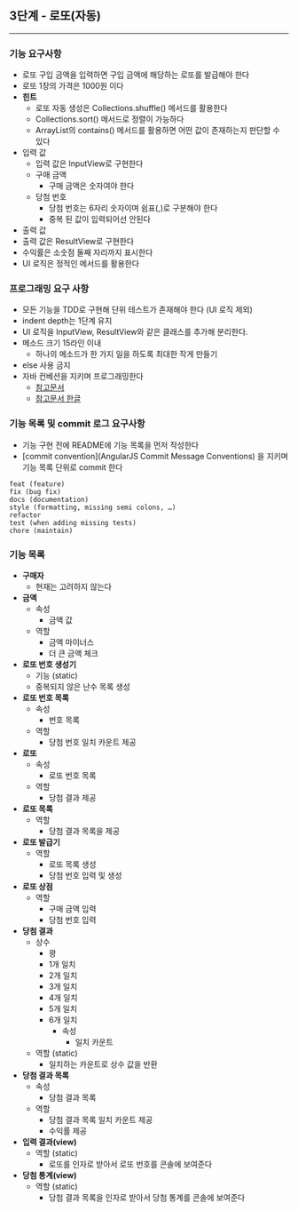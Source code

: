 ## 3단계 - 로또(자동)

-- --

### 기능 요구사항

* 로또 구입 금액을 입력하면 구입 금액에 해당하는 로또를 발급해야 한다
* 로또 1장의 가격은 1000원 이다
* **힌트**
    * 로또 자동 생성은 Collections.shuffle() 메서드를 활용한다
    * Collections.sort() 메서드로 정렬이 가능하다
    * ArrayList의 contains() 메서드를 활용하면 어떤 값이 존재하는지 판단할 수 있다
* 입력 값
    * 입력 값은 InputView로 구현한다
    * 구매 금액
        * 구매 금액은 숫자여야 한다
    * 당첨 번호
        * 당첨 번호는 6자리 숫자이며 쉼표(,)로 구분해야 한다
        * 중복 된 값이 입력되어선 안된다
* 출력 값
* 출력 값은 ResultView로 구현한다
* 수익률은 소숫점 둘째 자리까지 표시한다
* UI 로직은 정적인 메서드를 활용한다

### 프로그래밍 요구 사항

* 모든 기능을 TDD로 구현해 단위 테스트가 존재해야 한다 (UI 로직 제외)
* indent depth는 1단계 유지
* UI 로직을 InputView, ResultView와 같은 클래스를 추가해 분리한다.
* 메소드 크기 15라인 이내
    * 하나의 메소드가 한 가지 일을 하도록 최대한 작게 만들기
* else 사용 금지
* 자바 컨베션을 지키며 프로그래밍한다
    * [참고문서](https://google.github.io/styleguide/javaguide.html)
    * [참고문서 한글](https://myeonguni.tistory.com/1596)

### 기능 목록 및 commit 로그 요구사항

* 기능 구현 전에 README에 기능 목록을 먼저 작성한다
* [commit convention](AngularJS Commit Message Conventions) 을 지키며 기능 목록 단위로 commit 한다

```
feat (feature)
fix (bug fix)
docs (documentation)
style (formatting, missing semi colons, …)
refactor
test (when adding missing tests)
chore (maintain) 
```

### 기능 목록

* **구매자**
    * 현재는 고려하지 않는다
* **금액**
    * 속성
        * 금액 값
    * 역할
        * 금액 마이너스
        * 더 큰 금액 체크
* **로또 번호 생성기**
    * 기능 (static)
    * 중복되지 않은 난수 목록 생성
* **로또 번호 목록**
    * 속성
        * 번호 목록
    * 역할
        * 당첨 번호 일치 카운트 제공
* **로또**
    * 속성
        * 로또 번호 목록
    * 역할
        * 당첨 결과 제공
* **로또 목록**
    * 역할
        * 당첨 결과 목록을 제공
* **로또 발급기**
    * 역할
        * 로또 목록 생성
        * 당첨 번호 입력 및 생성
* **로또 상점**
  * 역할
    * 구매 금액 입력
    * 당첨 번호 입력
* **당첨 결과**
    * 상수
        * 꽝
        * 1개 일치
        * 2개 일치
        * 3개 일치
        * 4개 일치
        * 5개 일치
        * 6개 일치
            * 속성
                * 일치 카운트
    * 역할 (static)
        * 일치하는 카운트로 상수 값을 반환
* **당첨 결과 목록**
  * 속성
    * 당첨 결과 목록
  * 역할
    * 당첨 결과 목록 일치 카운트 제공
    * 수익률 제공 
* **입력 결과(view)**
    * 역할 (static)
        * 로또를 인자로 받아서 로또 번호를 콘솔에 보여준다
* **당첨 통계(view)**
    * 역할 (static)
        * 당첨 결과 목록을 인자로 받아서 당첨 통계를 콘솔에 보여준다